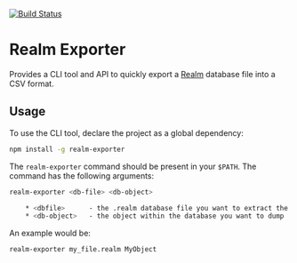 [![Build Status](https://travis-ci.org/diogoosorio/realm-exporter.svg?branch=master)](https://travis-ci.org/diogoosorio/realm-exporter)

# Realm Exporter

Provides a CLI tool and API to quickly export a [Realm](http://realm.io/) database file into a CSV format.


## Usage

To use the CLI tool, declare the project as a global dependency:

```sh
npm install -g realm-exporter
```

The `realm-exporter` command should be present in your `$PATH`. The command has the following arguments:

```sh
realm-exporter <db-file> <db-object>

    * <dbfile>      - the .realm database file you want to extract the data from
    * <db-object>   - the object within the database you want to dump
```

An example would be:

```sh
realm-exporter my_file.realm MyObject
```